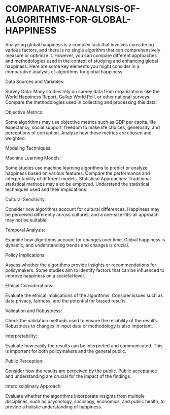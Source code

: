 # COMPARATIVE-ANALYSIS-OF-ALGORITHMS-FOR-GLOBAL-HAPPINESS

Analyzing global happiness is a complex task that involves considering various factors, and there is no single algorithm that can comprehensively measure or optimize it. However, you can compare different approaches and methodologies used in the context of studying and enhancing global happiness. Here are some key elements you might consider in a comparative analysis of algorithms for global happiness:

Data Sources and Variables:

Survey Data: Many studies rely on survey data from organizations like the World Happiness Report, Gallup World Poll, or other national surveys. Compare the methodologies used in collecting and processing this data.

Objective Metrics: 

Some algorithms may use objective metrics such as GDP per capita, life expectancy, social support, freedom to make life choices, generosity, and perceptions of corruption. Analyze how these metrics are chosen and weighted.

Modeling Techniques:

Machine Learning Models: 

Some studies use machine learning algorithms to predict or analyze happiness based on various features. Compare the performance and interpretability of different models.
Statistical Approaches: Traditional statistical methods may also be employed. Understand the statistical techniques used and their implications.

Cultural Sensitivity:

Consider how algorithms account for cultural differences. Happiness may be perceived differently across cultures, and a one-size-fits-all approach may not be suitable.

Temporal Analysis:

Examine how algorithms account for changes over time. Global happiness is dynamic, and understanding trends and changes is crucial.

Policy Implications:

Assess whether the algorithms provide insights or recommendations for policymakers. Some studies aim to identify factors that can be influenced to improve happiness on a societal level.

Ethical Considerations:

Evaluate the ethical implications of the algorithms. Consider issues such as data privacy, fairness, and the potential for biased results.

Validation and Robustness:

Check the validation methods used to ensure the reliability of the results. Robustness to changes in input data or methodology is also important.

Interpretability:

Evaluate how easily the results can be interpreted and communicated. This is important for both policymakers and the general public.

Public Perception:

Consider how the results are perceived by the public. Public acceptance and understanding are crucial for the impact of the findings.

Interdisciplinary Approach:

Evaluate whether the algorithms incorporate insights from multiple disciplines, such as psychology, sociology, economics, and public health, to provide a holistic understanding of happiness.
